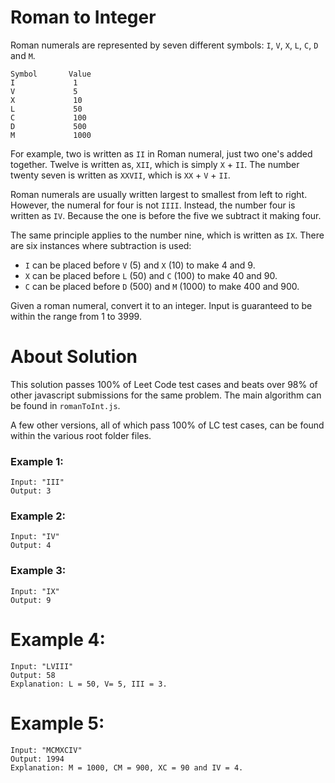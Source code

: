 # Roman to Integer

Roman numerals are represented by seven different symbols: `I`, `V`, `X`, `L`, `C`, `D` and `M`.

```
Symbol       Value
I             1
V             5
X             10
L             50
C             100
D             500
M             1000
```

For example, two is written as `II` in Roman numeral, just two one's added together. Twelve is written as, `XII`, which is simply `X` + `II`. The number twenty seven is written as `XXVII`, which is `XX` + `V` + `II`.

Roman numerals are usually written largest to smallest from left to right. However, the numeral for four is not `IIII`. Instead, the number four is written as `IV`. Because the one is before the five we subtract it making four. 

The same principle applies to the number nine, which is written as `IX`. There are six instances where subtraction is used:

- `I` can be placed before `V` (5) and `X` (10) to make 4 and 9. 
- `X` can be placed before `L` (50) and `C` (100) to make 40 and 90. 
- `C` can be placed before `D` (500) and `M` (1000) to make 400 and 900.

Given a roman numeral, convert it to an integer. Input is guaranteed to be within the range from 1 to 3999.

# About Solution

This solution passes 100% of Leet Code test cases and beats over 98% of other javascript submissions for the same problem. The main algorithm can be found in `romanToInt.js`. 

A few other versions, all of which pass 100% of LC test cases, can be found within the various root folder files. 

### Example 1:

```
Input: "III"
Output: 3
```

### Example 2:

```
Input: "IV"
Output: 4
```

### Example 3:

```
Input: "IX"
Output: 9
```

# Example 4:

```
Input: "LVIII"
Output: 58
Explanation: L = 50, V= 5, III = 3.
```

# Example 5:

```
Input: "MCMXCIV"
Output: 1994
Explanation: M = 1000, CM = 900, XC = 90 and IV = 4.
```
